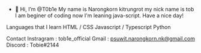 - 👋 Hi, I’m @T0b1e
My name is Narongkorn kitrungrot my nick name is tob 
I am beginer of coding now I'm leaning java-script.
Have a nice day!

Languages that I learn
HTML / CSS
Javascript / Typescript
Python

Contact
Instragram : tob1e_official
Gmail : psuwit.narongkorn.nk@gmail.com
Discord : Tobie#2144
<!---
T0b1e/T0b1e is a ✨ special ✨ repository because its `README.md` (this file) appears on your GitHub profile.
You can click the Preview link to take a look at your changes.
--->
